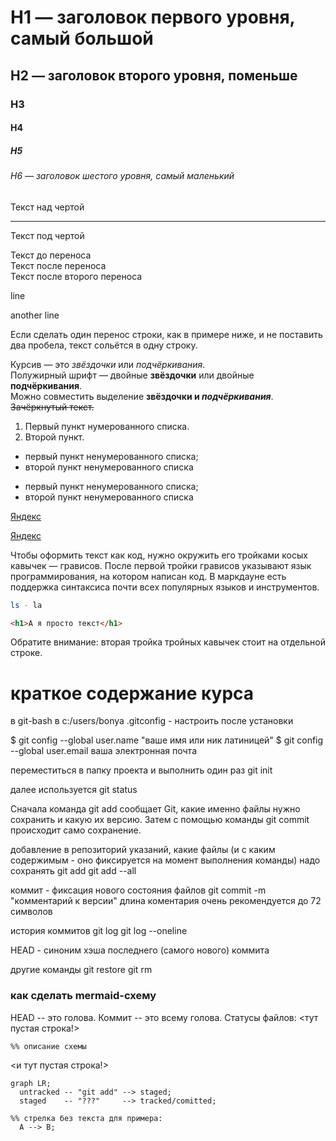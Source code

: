 # H1 — заголовок первого уровня, самый большой
## H2 — заголовок второго уровня, поменьше
### H3
#### H4
##### H5
###### H6 — заголовок шестого уровня, самый маленький

Текст над чертой

---

Текст под чертой 

Текст до переноса  
Текст после переноса <br>
Текст после второго переноса 

line

another line  

Если сделать один перенос строки, как в примере ниже, и не поставить два пробела, текст сольётся в одну строку.

Курсив — это *звёздочки* или _подчёркивания_.  
Полужирный шрифт — двойные **звёздочки** или двойные __подчёркивания__.  
Можно совместить выделение **звёздочки и _подчёркивания_**.  
~~Зачёркнутый текст.~~ 

1. Первый пункт нумерованного списка.
2. Второй пункт. 

* первый пункт ненумерованного списка;
* второй пункт ненумерованного списка

- первый пункт ненумерованного списка;
- второй пункт ненумерованного списка

[Яндекс](https://www.yandex.ru) 

[Яндекс](https://www.yandex.ru "Я Yandex!") 

Чтобы оформить текст как код, нужно окружить его тройками косых кавычек — грависов. После первой тройки грависов указывают язык программирования, на котором написан код. В маркдауне есть поддержка синтаксиса почти всех популярных языков и инструментов.  
```bash
ls - la
```
```html
<h1>А я просто текст</h1>
```  
Обратите внимание: вторая тройка тройных кавычек стоит на отдельной строке.

# краткое содержание курса

в git-bash
в c:/users/bonya
.gitconfig - настроить после установки

$ git config --global user.name "ваше имя или ник латиницей" 
$ git config --global user.email ваша электронная почта 

переместиться в папку проекта и выполнить один раз
git init

далее используется
git status

Сначала команда git add сообщает Git, какие именно файлы нужно сохранить и какую их версию. Затем с помощью команды git commit происходит само сохранение.

добавление в репозиторий указаний, какие файлы (и с каким содержимым - оно фиксируется на момент выполнения команды) надо сохранять
git add
git add --all

коммит - фиксация нового состояния файлов
git commit -m "комментарий к версии"
длина коментария очень рекомендуется до 72 символов

история коммитов
git log
git log --oneline

HEAD - синоним хэша последнего (самого нового) коммита

другие команды
git restore
git rm


### как сделать mermaid-схему

HEAD -- это голова.
Коммит -- это всему голова.
Статусы файлов:
<тут пустая строка!>

```mermaid
%% описание схемы
```
<и тут пустая строка!> 

```mermaid
graph LR;
  untracked -- "git add" --> staged;
  staged    -- "???"     --> tracked/comitted;

%% стрелка без текста для примера: 
  A --> B;
``` 


